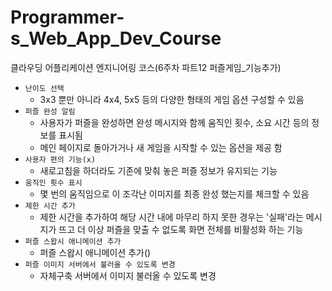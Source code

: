 # Programmer-s_Web_App_Dev_Course
클라우딩 어플리케이션 엔지니어링 코스(6주차 파트12 퍼즐게임_기능추가)
- `난이도 선택`
  - 3x3 뿐만 아니라 4x4, 5x5 등의 다양한 형태의 게임 옵션 구성할 수 있음
- `퍼즐 완성 알림`
  - 사용자가 퍼즐을 완성하면 완성 메시지와 함께 움직인 횟수, 소요 시간 등의 정보를 표시됨
  - 메인 페이지로 돌아가거나 새 게임을 시작할 수 있는 옵션을 제공 함
- `사용자 편의 기능(x)`
  - 새로고침을 하더라도 기존에 맞춰 놓은 퍼즐 정보가 유지되는 기능
- `움직인 횟수 표시`
  - 몇 번의 움직임으로 이 조각난 이미지를 최종 완성 했는지를 체크할 수 있음
- `제한 시간 추가` 
  - 제한 시간을 추가하여 해당 시간 내에 마무리 하지 못한 경우는 '실패'라는 메시지가 뜨고 더 이상 퍼즐을 맞출 수 없도록 화면 전체를 비활성화 하는 기능
- `퍼즐 스왑시 애니메이션 추가` 
  - 퍼즐 스왑시 애니메이션 추가()
- `퍼즐 이미지 서버에서 불러올 수 있도록 변경` 
  - 자체구축 서버에서 이미지 불러올 수 있도록 변경